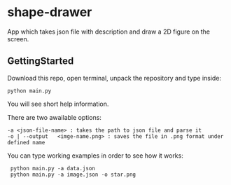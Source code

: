 # shape-drawer
App which takes json file with description and draw a 2D figure on the screen. 

## GettingStarted

Download this repo, open terminal, unpack the repository and type inside:
```
python main.py
``` 
You will see short help information. 

There are two awailable options: 
```
-a <json-file-name> : takes the path to json file and parse it 
-o | --output   <imge-name.png> : saves the file in .png format under defined name 
```

You can type working examples in order to see how it works: 
```
 python main.py -a data.json  
 python main.py -a image.json -o star.png 
```
